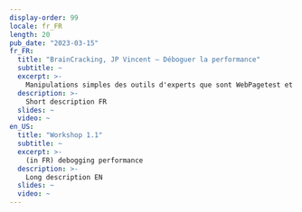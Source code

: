 ```yaml
---
display-order: 99
locale: fr_FR
length: 20
pub_date: "2023-03-15"
fr_FR:
  title: "BrainCracking, JP Vincent — Déboguer la performance"
  subtitle: ~
  excerpt: >-
    Manipulations simples des outils d'experts que sont WebPagetest et Chrome dev tools, pour trouver les problèmes de performance d'une page.
  description: >-
    Short description FR
  slides: ~
  video: ~
en_US:
  title: "Workshop 1.1"
  subtitle: ~
  excerpt: >-
    (in FR) debogging performance
  description: >-
    Long description EN
  slides: ~
  video: ~
---
```


